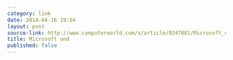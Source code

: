 ```yaml
---
category: link
date: 2014-04-16 19:54
layout: post
source-link: http://www.computerworld.com/s/article/9247681/Microsoft_concedes_Chromebooks_are_work_worthy
title: Microsoft and 
published: false
---
```

